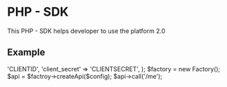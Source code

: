 PHP - SDK
=========

This PHP - SDK helps developer to use the platform 2.0

Example
-------

<?php

$config = array(
    'client_id' => 'CLIENTID',
    'client_secret' => 'CLIENTSECRET',
);

$factory = new Factory();

$api = $factroy->createApi($config);

$api->call('/me');
